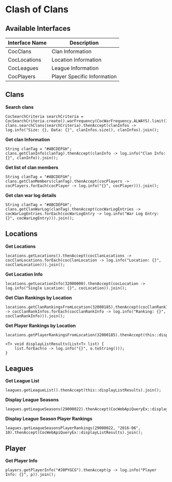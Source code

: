 # Clash of Clans

## Available Interfaces

| **Interface Name** | **Description**             |
|--------------------|-----------------------------|
| CocClans           | Clan Information            |
| CocLocations       | Location Information        |
| CocLeagues         | League Information          |
| CocPlayers         | Player Specific Information |


## Clans

**Search clans**

~~~
CocSearchCriteria searchCriteria = CocSearchCriteria.create().warFrequency(CocWarFrequency.ALWAYS).limit(10);
clans.searchClans(searchCriteria).thenAccept(clanInfos -> log.info("Size: {}, Data: {}", clanInfos.size(), clanInfos).join();
~~~

**Get clan Information**

~~~
String clanTag = "#ABCDEFGH";
clans.getClanInfo(clanTag).thenAccept(clanInfo -> log.info("Clan Info: {}", clanInfo)).join();
~~~

**Get list of clan members**

~~~
String clanTag = "#ABCDEFGH";
clans.getClanMembers(clanTag).thenAccept(cocPlayers -> cocPlayers.forEach(cocPlayer -> log.info("{}", cocPlayer))).join();
~~~

**Get clan war log details**

~~~
String clanTag = "#ABCDEFGH";
clans.getClanWarLog(clanTag).thenAccept(cocWarLogEntries -> cocWarLogEntries.forEach(cocWarLogEntry -> log.info("War Log Entry: {}", cocWarLogEntry))).join();
~~~

## Locations

**Get Locations**

~~~
locations.getLocations().thenAccept(cocClanLocations -> cocClanLocations.forEach(cocClanLocation -> log.info("Location: {}", cocClanLocation))).join();
~~~

**Get Location Info**

~~~
locations.getLocationInfo(32000000).thenAccept(cocLocation -> log.info("Single Location: {}", cocLocation)).join();
~~~

**Get Clan Rankings by Location**

~~~
locations.getClanRankingsFromLocation(32000185).thenAccept(cocClanRankInfos -> cocClanRankInfos.forEach(cocClanRankInfo -> log.info("Ranking: {}", cocClanRankInfo))).join();
~~~

**Get Player Rankings by Location**

~~~
locations.getPlayerRankingsFromLocation(32000185).thenAccept(this::displayListResults).join();

<T> void displayListResults(List<T> list) {
    list.forEach(o -> log.info("{}", o.toString()));
}
~~~

## Leagues

**Get League List**

~~~
leagues.getLeagueList().thenAccept(this::displayListResults).join();
~~~

**Display League Seasons**

~~~
leagues.getLeagueSeasons(29000022).thenAccept(CocWebApiQueryEx::displayListResults).join();
~~~

**Display League Season Player Rankings**

~~~
leagues.getLeagueSeasonsPlayerRankings(29000022, "2016-06", 10).thenAccept(CocWebApiQueryEx::displayListResults).join();
~~~

## Player

**Get Player Info**

~~~
players.getPlayerInfo("#J0PYGCG").thenAccept(p -> log.info("Player Info: {}", p)).join();
~~~
